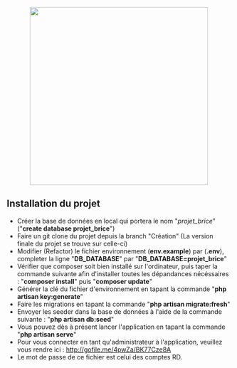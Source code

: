 <p align="center"><a href="https://laravel.com" target="_blank"><img src="https://www.xefi.fr/app/uploads/2020/01/logo-2.png" width="400"></a></p>


## Installation du projet

- Créer la base de données en local qui portera le nom "_projet_brice_" ("**create database projet_brice**")
- Faire un git clone du projet depuis la branch "Création" (La version finale du projet se trouve sur celle-ci)
- Modifier (Refactor) le fichier environnement (**env.example**) par (**.env**), completer la ligne "**DB_DATABASE**" par "**DB_DATABASE=projet_brice**"
- Vérifier que composer soit bien installé sur l'ordinateur, puis taper la commande suivante afin d'installer toutes les dépandances nécéssaires : "**composer install**" puis "**composer update**"
- Générer la clé du fichier d'environnement en tapant la commande "**php artisan key:generate**"
- Faire les migrations en tapant la commande "**php artisan migrate:fresh**"
- Envoyer les seeder dans la base de données à l'aide de la commande suivante : "**php artisan db:seed**"
- Vous pouvez dès à présent lancer l'application en tapant la commande "**php artisan serve**"
- Pour vous connecter en tant qu'administrateur à l'application, veuillez vous rendre ici : http://gofile.me/4pwZa/BK77Cze8A
- Le mot de passe de ce fichier est celui des comptes RD.
